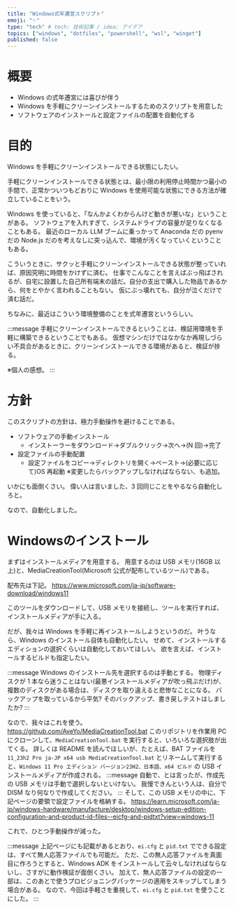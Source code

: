 ```yaml
---
title: "Windows式年遷宮スクリプト"
emoji: "✨"
type: "tech" # tech: 技術記事 / idea: アイデア
topics: ["windows", "dotfiles", "powershell", "wsl", "winget"]
published: false
---
```


# 概要
- Windows の式年遷宮には喜びが伴う
- Windows を手軽にクリーンインストールするためのスクリプトを用意した
- ソフトウェアのインストールと設定ファイルの配置を自動化する

# 目的
Windows を手軽にクリーンインストールできる状態にしたい。

手軽にクリーンインストールできる状態とは、最小限の利用停止時間かつ最小の手間で、正常かついつもどおりに Windows を使用可能な状態にできる方法が確立していることをいう。

Windows を使っていると、「なんかよくわからんけど動きが悪いな」ということがある。
ソフトウェアを入れすぎて、システムドライブの容量が足りなくなることもある。
最近のローカル LLM ブームに乗っかって Anaconda だの pyenv だの Node.js だのを考えなしに突っ込んで、環境が汚くなっていくということもある。

こういうときに、サクッと手軽にクリーンインストールできる状態が整っていれば、原因究明に時間をかけずに済む。
仕事でこんなことを言えばぶっ飛ばされるが、自宅に設置した自己所有端末の話だ。自分の支出で購入した物品であるから、何をとやかく言われることもない。
仮にぶっ壊れても、自分が泣くだけで済む話だ。

ちなみに、最近はこういう環境整備のことを式年遷宮というらしい。

:::message
手軽にクリーンインストールできるということは、検証用環境を手軽に構築できるということでもある。
仮想マシンだけではなかなか再現しづらい不具合があるときに、クリーンインストールできる環境があると、検証が捗る。

※個人の感想。
:::

# 方針
このスクリプトの方針は、極力手動操作を避けることである。

- ソフトウェアの手動インストール
  - インストーラーをダウンロード→ダブルクリック→次へ→(N 回)→完了
- 設定ファイルの手動配置
  - 設定ファイルをコピー→ディレクトリを開く→ペースト→(必要に応じて)OS 再起動
  ※変更したらバックアップしなければならない、も追加。

いかにも面倒くさい。
偉い人は言いました、3 回同じことをやるなら自動化しろと。

なので、自動化しました。

# Windowsのインストール
まずはインストールメディアを用意する。
用意するのは USB メモリ(16GB 以上)と、MediaCreationTool(Microsoft 公式が配布しているツール)である。

配布先は下記。
https://www.microsoft.com/ja-jp/software-download/windows11

このツールをダウンロードして、USB メモリを接続し、ツールを実行すれば、インストールメディアが手に入る。

だが、我々は Windows を手軽に再インストールしようというのだ。
叶うなら、Windows のインストール自体も自動化したい。
せめて、インストールするエディションの選択くらいは自動化しておいてほしい。
欲を言えば、インストールするビルドも指定したい。

:::message
Windows のインストール先を選択するのは手動とする。
物理ディスクが 1 本なら迷うことはない(最悪インストールメディアが吹っ飛ぶだけ)が、複数のディスクがある場合は、ディスクを取り違えると悲惨なことになる。
バックアップを取っているから平気? そのバックアップ、書き戻しテストはしましたか?
:::

なので、我々はこれを使う。
https://github.com/AveYo/MediaCreationTool.bat
このリポジトリを作業用 PC にクローンして、`MediaCreationTool.bat` を実行すると、いろいろな選択肢が出てくる。
詳しくは README を読んでほしいが、たとえば、BAT ファイルを `11_23h2 Pro ja-JP x64 usb MediaCreationTool.bat` とリネームして実行すると、`Windows 11 Pro エディション バージョン23H2、日本語、x64 ビルド` の USB インストールメディアが作成される。
:::message
自動で、とは言ったが、作成先の USB メモリは手動で選択しないといけない。
我慢できんという人は、自分で DISM なり何なりで作成してください。
:::
そして、この USB メモリの中に、下記ページの要領で設定ファイルを格納する。
https://learn.microsoft.com/ja-jp/windows-hardware/manufacture/desktop/windows-setup-edition-configuration-and-product-id-files--eicfg-and-pidtxt?view=windows-11

これで、ひとつ手動操作が減った。

:::message
上記ページにも記載があるとおり、`ei.cfg` と `pid.txt` でできる設定は、すべて無人応答ファイルでも可能だ。
ただ、この無人応答ファイルを真面目に作ろうとすると、Windows ADK をインストールして云々しなければならないし、さすがに動作検証が面倒くさい。
加えて、無人応答ファイルの設定の一部は、このあとで使うプロビジョニングパッケージの適用をスキップしてしまう場合がある。
なので、今回は手軽さを重視して、`ei.cfg` と `pid.txt` を使うことにした。
:::
